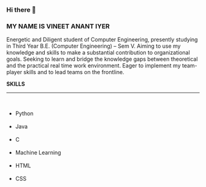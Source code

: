 ### Hi there 👋

### MY NAME IS VINEET ANANT IYER
<link rel="stylesheet" href="https://cdnjs.cloudflare.com/ajax/libs/font-awesome/4.7.0/css/font-awesome.min.css">
<p>
Energetic and Diligent student of Computer Engineering, presently studying in Third Year B.E. (Computer Engineering) – Sem V. Aiming to use my knowledge and skills to make a substantial contribution to  organizational goals. Seeking to learn and bridge the knowledge gaps between theoretical and the practical real time work environment. Eager to implement my team-player skills and  to lead teams on the frontline.
</p>

<Strong>SKILLS</Strong>
<hr>
<br>
<ul>
<li>Python</li>
<br>
<li>Java</li>
<br>
<li>C</li>
<br>
<li>Machine Learning</li>
<br>
<li>HTML</li>
<br>
<li>CSS</li>
</ul>

